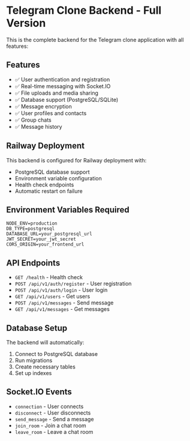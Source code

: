 # Telegram Clone Backend - Full Version

This is the complete backend for the Telegram clone application with all features:

## Features
- ✅ User authentication and registration
- ✅ Real-time messaging with Socket.IO
- ✅ File uploads and media sharing
- ✅ Database support (PostgreSQL/SQLite)
- ✅ Message encryption
- ✅ User profiles and contacts
- ✅ Group chats
- ✅ Message history

## Railway Deployment

This backend is configured for Railway deployment with:
- PostgreSQL database support
- Environment variable configuration
- Health check endpoints
- Automatic restart on failure

## Environment Variables Required

```env
NODE_ENV=production
DB_TYPE=postgresql
DATABASE_URL=your_postgresql_url
JWT_SECRET=your_jwt_secret
CORS_ORIGIN=your_frontend_url
```

## API Endpoints

- `GET /health` - Health check
- `POST /api/v1/auth/register` - User registration
- `POST /api/v1/auth/login` - User login
- `GET /api/v1/users` - Get users
- `POST /api/v1/messages` - Send message
- `GET /api/v1/messages` - Get messages

## Database Setup

The backend will automatically:
1. Connect to PostgreSQL database
2. Run migrations
3. Create necessary tables
4. Set up indexes

## Socket.IO Events

- `connection` - User connects
- `disconnect` - User disconnects
- `send_message` - Send a message
- `join_room` - Join a chat room
- `leave_room` - Leave a chat room
